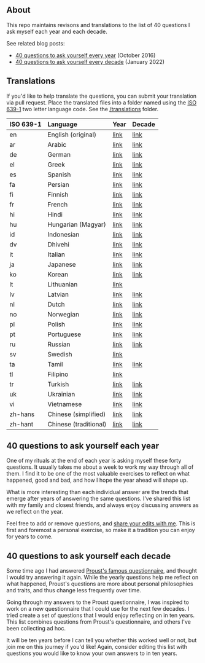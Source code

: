 ## About

This repo maintains revisons and translations to the list of 40 questions I ask myself each year and each decade.

See related blog posts:

- [40 questions to ask yourself every year](http://stephanango.com/40-questions) (October 2016)
- [40 questions to ask yourself every decade](http://stephanango.com/40-questions-decade) (January 2022)

## Translations

If you'd like to help translate the questions, you can submit your translation via pull request. Place the translated files into a folder named using the [ISO 639-1](https://en.wikipedia.org/wiki/List_of_ISO_639-1_codes) two letter language code. See the [/translations](/translations) folder.

| ISO 639-1 | Language              | Year                                  | Decade                                  |
| :-------- | :-------------------- | ------------------------------------- | --------------------------------------- |
| en        | English (original)    | [link](year.md)                       | [link](decade.md)                       |
| ar        | Arabic                | [link](/translations/ar/year.md)      | [link](/translations/ar/decade.md)      |
| de        | German                | [link](/translations/de/year.md)      | [link](/translations/de/decade.md)      |
| el        | Greek                 | [link](/translations/el/year.md)      | [link](/translations/el/decade.md)      |
| es        | Spanish               | [link](/translations/es/year.md)      | [link](/translations/es/decade.md)      |
| fa        | Persian               | [link](/translations/fa/year.md)      | [link](/translations/fa/decade.md)      |
| fi        | Finnish               | [link](/translations/fi/year.md)      | [link](/translations/fi/decade.md)      |
| fr        | French                | [link](/translations/fr/year.md)      | [link](/translations/fr/decade.md)      |
| hi        | Hindi                 | [link](/translations/hi/year.md)      | [link](/translations/hi/decade.md)      |
| hu        | Hungarian (Magyar)    | [link](/translations//hu/year.md)     | [link](/translations/hu/decade.md)      |
| id        | Indonesian            | [link](/translations/id/year.md)      | [link](/translations/id/decade.md)      |
| dv        | Dhivehi               | [link](/translations/dv/year.md)      | [link](/translations/dv/decade.md)      |
| it        | Italian               | [link](/translations/it/year.md)      | [link](/translations/it/decade.md)      |
| ja        | Japanese              | [link](/translations/ja/year.md)      | [link](/translations/ja/decade.md)      |
| ko        | Korean                | [link](/translations/ko/year.md)      | [link](/translations/ko/decade.md)      |
| lt        | Lithuanian            | [link](/translations/lt/year.md)      |                                         |
| lv        | Latvian               | [link](/translations/lv/year.md)      | [link](/translations/lv/decade.md)      |
| nl        | Dutch                 | [link](/translations/nl/year.md)      | [link](/translations/nl/decade.md)      |
| no        | Norwegian             | [link](/translations/no/year.md)      | [link](/translations/no/decade.md)      |
| pl        | Polish                | [link](/translations/pl/year.md)      | [link](/translations/pl/decade.md)      |
| pt        | Portuguese            | [link](/translations/pt/year.md)      | [link](/translations/pt/decade.md)      |
| ru        | Russian               | [link](/translations/ru/year.md)      | [link](/translations/ru/decade.md)      |
| sv        | Swedish               | [link](/translations/sv/year.md)      |                                         |
| ta        | Tamil                 | [link](/translations/ta/year.md)      | [link](/translations/ta/decade.md)      |
| tl        | Filipino              | [link](/translations/tl/year.md)      |                                         |
| tr        | Turkish               | [link](/translations/tr/year.md)      | [link](/translations/tr/decade.md)      |
| uk        | Ukrainian             | [link](/translations/uk/year.md)      | [link](/translations/uk/decade.md)      |
| vi        | Vietnamese            | [link](/translations/vi/year.md)      | [link](/translations/vi/decade.md)      |
| zh-hans   | Chinese (simplified)  | [link](/translations/zh-hans/year.md) | [link](/translations/zh-hans/decade.md) |
| zh-hant   | Chinese (traditional) | [link](/translations/zh-hant/year.md) | [link](/translations/zh-hant/decade.md) |

## 40 questions to ask yourself each year

One of my rituals at the end of each year is asking myself these forty questions. It usually takes me about a week to work my way through all of them. I find it to be one of the most valuable exercises to reflect on what happened, good and bad, and how I hope the year ahead will shape up.

What is more interesting than each individual answer are the trends that emerge after years of answering the same questions. I’ve shared this list with my family and closest friends, and always enjoy discussing answers as we reflect on the year.

Feel free to add or remove questions, and [share your edits with me](https://twitter.com/kepano). This is first and foremost a personal exercise, so make it a tradition you can enjoy for years to come.

## 40 questions to ask yourself each decade

Some time ago I had answered [Proust's famous questionnaire](https://en.wikipedia.org/wiki/Proust_Questionnaire), and thought I would try answering it again. While the yearly questions help me reflect on what happened, Proust's questions are more about personal philosophies and traits, and thus change less frequently over time.

Going through my answers to the Proust questionnaire, I was inspired to work on a new questionnaire that I could use for the next few decades. I tried create a set of questions that I would enjoy reflecting on in ten years. This list combines questions from Proust's questionnaire, and others I've been collecting ad hoc.

It will be ten years before I can tell you whether this worked well or not, but join me on this journey if you'd like! Again, consider editing this list with questions you would like to know your own answers to in ten years.

